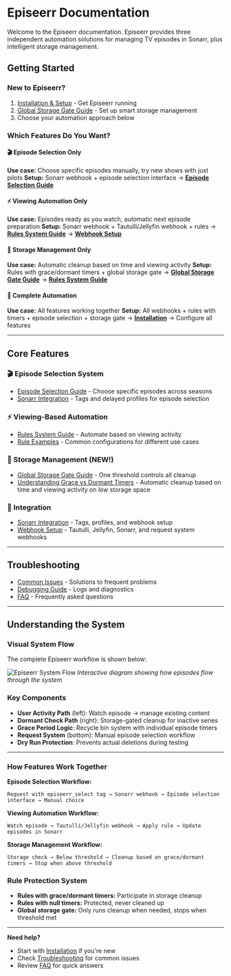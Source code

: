 # Episeerr Documentation

Welcome to the Episeerr documentation. Episeerr provides three independent automation solutions for managing TV episodes in Sonarr, plus intelligent storage management.

## Getting Started

### New to Episeerr?

1. [Installation & Setup](installation.md) - Get Episeerr running
2. [Global Storage Gate Guide](global_storage_gate_guide.md) - Set up smart storage management
3. Choose your automation approach below

### Which Features Do You Want?

#### 🎬 Episode Selection Only

**Use case:** Choose specific episodes manually, try new shows with just pilots
**Setup:** Sonarr webhook + episode selection interface
→ **[Episode Selection Guide](episode-selection.md)**

#### ⚡ Viewing Automation Only

**Use case:** Episodes ready as you watch, automatic next episode preparation
**Setup:** Sonarr webhook + Tautulli/Jellyfin webhook + rules
→ **[Rules System Guide](rules-guide.md)** → **[Webhook Setup](webhooks.md)**

#### 💾 Storage Management Only

**Use case:** Automatic cleanup based on time and viewing activity
**Setup:** Rules with grace/dormant timers + global storage gate
→ **[Global Storage Gate Guide](global_storage_gate_guide.md)** → **[Rules System Guide](rules-guide.md)**

#### 🚀 Complete Automation

**Use case:** All features working together
**Setup:** All webhooks + rules with timers + episode selection + storage gate
→ **[Installation](installation.md)** → Configure all features

---

## Core Features

### 🎬 Episode Selection System

- [Episode Selection Guide](episode-selection.md) - Choose specific episodes across seasons
- [Sonarr Integration](sonarr_integration.md) - Tags and delayed profiles for episode selection

### ⚡ Viewing-Based Automation

- [Rules System Guide](rules-guide.md) - Automate based on viewing activity
- [Rule Examples](rule-examples.md) - Common configurations for different use cases

### 💾 Storage Management (NEW!)

- [Global Storage Gate Guide](global_storage_gate_guide.md) - One threshold controls all cleanup
- [Understanding Grace vs Dormant Timers](global_storage_gate_guide.md) - Automatic
  cleanup based on time and viewing activity on low storage space

### 🔧 Integration

- [Sonarr Integration](sonarr_integration.md) - Tags, profiles, and webhook setup
- [Webhook Setup](webhooks.md) - Tautulli, Jellyfin, Sonarr, and request system webhooks

---

## Troubleshooting

- [Common Issues](troubleshooting.md) - Solutions to frequent problems
- [Debugging Guide](debugging.md) - Logs and diagnostics
- [FAQ](faq.md) - Frequently asked questions

---

## Understanding the System

### Visual System Flow

The complete Episeerr workflow is shown below:

![Episeerr System Flow](flow.svg)
*Interactive diagram showing how episodes flow through the system*

### Key Components

- **User Activity Path** (left): Watch episode → manage existing content
- **Dormant Check Path** (right): Storage-gated cleanup for inactive series  
- **Grace Period Logic**: Recycle bin system with individual episode timers
- **Request System** (bottom): Manual episode selection workflow
- **Dry Run Protection**: Prevents actual deletions during testing

---

### How Features Work Together

**Episode Selection Workflow:**

```log
Request with episeerr_select tag → Sonarr webhook → Episode selection interface → Manual choice
```

**Viewing Automation Workflow:**

```log
Watch episode → Tautulli/Jellyfin webhook → Apply rule → Update episodes in Sonarr
```

**Storage Management Workflow:**

```log
Storage check → Below threshold → Cleanup based on grace/dormant timers → Stop when above threshold
```

### Rule Protection System

- **Rules with grace/dormant timers:** Participate in storage cleanup
- **Rules with null timers:** Protected, never cleaned up
- **Global storage gate:** Only runs cleanup when needed, stops when threshold met

---

**Need help?**

- Start with [Installation](installation.md) if you're new
- Check [Troubleshooting](troubleshooting.md) for common issues
- Review [FAQ](faq.md) for quick answers
